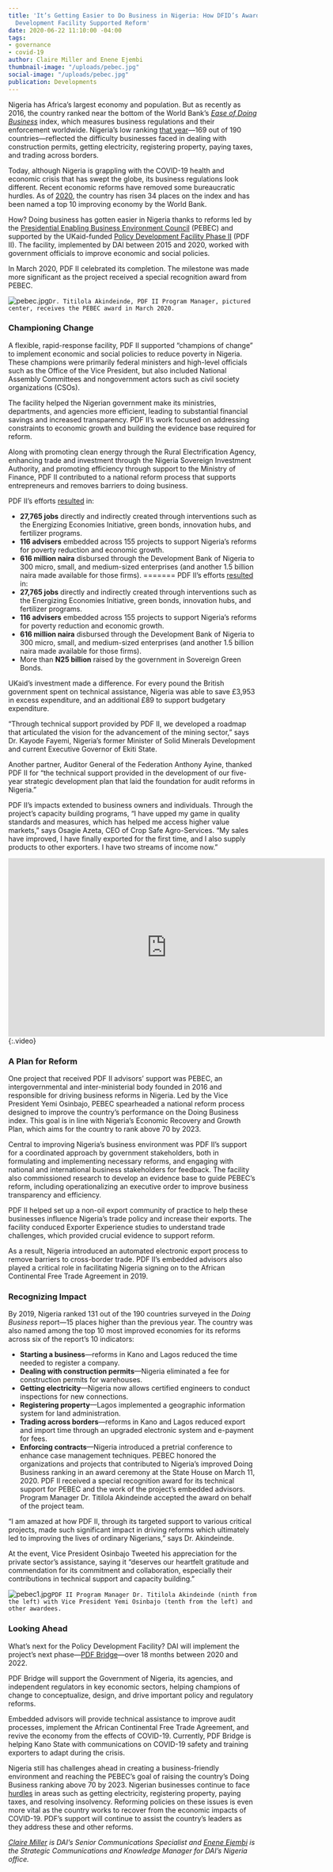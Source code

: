 ```yaml
---
title: 'It’s Getting Easier to Do Business in Nigeria: How DFID’s Award-Winning Policy
  Development Facility Supported Reform'
date: 2020-06-22 11:10:00 -04:00
tags:
- governance
- covid-19
author: Claire Miller and Enene Ejembi
thumbnail-image: "/uploads/pebec.jpg"
social-image: "/uploads/pebec.jpg"
publication: Developments
---
```


Nigeria has Africa’s largest economy and population. But as recently as 2016, the country ranked near the bottom of the World Bank’s *[Ease of Doing Business](https://www.doingbusiness.org/en/doingbusiness)* index, which measures business regulations and their enforcement worldwide. Nigeria’s low ranking [that year](https://www.doingbusiness.org/content/dam/doingBusiness/media/Annual-Reports/English/DB16-Full-Report.pdf)—169 out of 190 countries—reflected the difficulty businesses faced in dealing with construction permits, getting electricity, registering property, paying taxes, and trading across borders.



Today, although Nigeria is grappling with the COVID-19 health and economic crisis that has swept the globe, its business regulations look different. Recent economic reforms have removed some bureaucratic hurdles. As of [2020](https://www.doingbusiness.org/content/dam/doingBusiness/country/n/nigeria/NGA.pdf), the country has risen 34 places on the index and has been named a top 10 improving economy by the World Bank. 

How? Doing business has gotten easier in Nigeria thanks to reforms led by the [Presidential Enabling Business Environment Council](https://easeofdoingbusinessnigeria.com/) (PEBEC) and supported by the UKaid-funded [Policy Development Facility Phase II](https://www.dai.com/our-work/projects/nigeria-dfid-policy-development-facility-pdf2-0) (PDF II). The facility, implemented by DAI between 2015 and 2020, worked with government officials to improve economic and social policies. 

In March 2020, PDF II celebrated its completion. The milestone was made more significant as the project received a special recognition award from PEBEC.  

![pebec.jpg](/uploads/pebec.jpg)`Dr. Titilola Akindeinde, PDF II Program Manager, pictured center, receives the PEBEC award in March 2020.`

### Championing Change

A flexible, rapid-response facility, PDF II supported “champions of change” to implement economic and social policies to reduce poverty in Nigeria. These champions were primarily federal ministers and high-level officials such as the Office of the Vice President, but also included National Assembly Committees and nongovernment actors such as civil society organizations (CSOs). 

The facility helped the Nigerian government make its ministries, departments, and agencies more efficient, leading to substantial financial savings and increased transparency. PDF II’s work focused on addressing constraints to economic growth and building the evidence base required for reform.

Along with promoting clean energy through the Rural Electrification Agency, enhancing trade and investment through the Nigeria Sovereign Investment Authority, and promoting efficiency through support to the Ministry of Finance, PDF II contributed to a national reform process that supports entrepreneurs and removes barriers to doing business. 

PDF II’s efforts [resulted](https://www.pdfnigeria.org/rc/wp-content/uploads/2020/03/P3387_PDFII_results_reducing_poverty_WEB.pdf) in: 
* **27,765 jobs** directly and indirectly created through interventions such as the Energizing Economies Initiative, green bonds, innovation hubs, and fertilizer programs. 
* **116 advisers** embedded across 155 projects to support Nigeria’s reforms for poverty reduction and economic growth.
* **616 million naira** disbursed through the Development Bank of Nigeria to 300 micro, small, and medium-sized enterprises (and another 1.5 billion naira made available for those firms).
=======
PDF II’s efforts [resulted](https://www.pdfnigeria.org/rc/wp-content/uploads/2020/03/P3387_PDFII_results_reducing_poverty_WEB.pdf) in: 
* **27,765 jobs** directly and indirectly created through interventions such as the Energizing Economies Initiative, green bonds, innovation hubs, and fertilizer programs. 
* **116 advisers** embedded across 155 projects to support Nigeria’s reforms for poverty reduction and economic growth.
* **616 million naira** disbursed through the Development Bank of Nigeria to 300 micro, small, and medium-sized enterprises (and another 1.5 billion naira made available for those firms).
* More than **N25 billion** raised by the government in Sovereign Green Bonds.

UKaid’s investment made a difference. For every pound the British government spent on technical assistance, Nigeria was able to save £3,953 in excess expenditure, and an additional £89 to support budgetary expenditure.

“Through technical support provided by PDF II, we developed a roadmap that articulated the vision for the advancement of the mining sector,” says Dr. Kayode Fayemi, Nigeria’s former Minister of Solid Minerals Development and current Executive Governor of Ekiti State.

Another partner, Auditor General of the Federation Anthony Ayine, thanked PDF II for “the technical support provided in the development of our five-year strategic development plan that laid the foundation for audit reforms in Nigeria.”

PDF II’s impacts extended to business owners and individuals. Through the project’s capacity building programs, “I have upped my game in quality standards and measures, which has helped me access higher value markets,” says Osagie Azeta, CEO of Crop Safe Agro-Services. “My sales have improved, I have finally exported for the first time, and I also supply products to other exporters. I have two streams of income now.”

<iframe src="https://player.vimeo.com/video/405449610" width="640" height="360" frameborder="0" allow="autoplay; fullscreen" allowfullscreen></iframe>{:.video}

### A Plan for Reform 

One project that received PDF II advisors’ support was PEBEC, an intergovernmental and inter-ministerial body founded in 2016 and responsible for driving business reforms in Nigeria. Led by the Vice President Yemi Osinbajo, PEBEC spearheaded a national reform process designed to improve the country’s performance on the Doing Business index. This goal is in line with Nigeria’s Economic Recovery and Growth Plan, which aims for the country to rank above 70 by 2023. 

Central to improving Nigeria’s business environment was PDF II’s support for a coordinated approach by government stakeholders, both in formulating and implementing necessary reforms, and engaging with national and international business stakeholders for feedback. The facility also commissioned research to develop an evidence base to guide PEBEC’s reform, including operationalizing an executive order to improve business transparency and efficiency. 

PDF II helped set up a non-oil export community of practice to help these businesses influence Nigeria’s trade policy and increase their exports. The facility conduced Exporter Experience studies to understand trade challenges, which provided crucial evidence to support reform. 

As a result, Nigeria introduced an automated electronic export process to remove barriers to cross-border trade. PDF II’s embedded advisors also played a critical role in facilitating Nigeria signing on to the African Continental Free Trade Agreement in 2019. 

### Recognizing Impact

By 2019, Nigeria ranked 131 out of the 190 countries surveyed in the *Doing Business* report—15 places higher than the previous year. The country was also named among the top 10 most improved economies for its reforms across six of the report’s 10 indicators:
* **Starting a business**—reforms in Kano and Lagos reduced the time needed to register a company.
* **Dealing with construction permits**—Nigeria eliminated a fee for construction permits for warehouses. 
* **Getting electricity**—Nigeria now allows certified engineers to conduct inspections for new connections. 
* **Registering property**—Lagos implemented a geographic information system for land administration. 
* **Trading across borders**—reforms in Kano and Lagos reduced export and import time through an upgraded electronic system and e-payment for fees. 
* **Enforcing contracts**—Nigeria introduced a pretrial conference to enhance case management techniques.
PEBEC honored the organizations and projects that contributed to Nigeria’s improved Doing Business ranking in an award ceremony at the State House on March 11, 2020. PDF II received a special recognition award for its technical support for PEBEC and the work of the project’s embedded advisors. Program Manager Dr. Titilola Akindeinde accepted the award on behalf of the project team.

“I am amazed at how PDF II, through its targeted support to various critical projects, made such significant impact in driving reforms which ultimately led to improving the lives of ordinary Nigerians,” says Dr. Akindeinde. 

At the event, Vice President Osinbajo Tweeted his appreciation for the private sector’s assistance, saying it “deserves our heartfelt gratitude and commendation for its commitment and collaboration, especially their contributions in technical support and capacity building.”

![pebec1.jpg](/uploads/pebec1.jpg)`PDF II Program Manager Dr. Titilola Akindeinde (ninth from the left) with Vice President Yemi Osinbajo (tenth from the left) and other awardees.`

### Looking Ahead

What’s next for the Policy Development Facility? DAI will implement the project’s next phase—[PDF Bridge](https://www.dai.com/our-work/projects/nigeria-pdf-bridge-programme)—over 18 months between 2020 and 2022. 

PDF Bridge will support the Government of Nigeria, its agencies, and independent regulators in key economic sectors, helping champions of change to conceptualize, design, and drive important policy and regulatory reforms. 

Embedded advisors will provide technical assistance to improve audit processes, implement the African Continental Free Trade Agreement, and revive the economy from the effects of COVID-19. Currently, PDF Bridge is helping Kano State with communications on COVID-19 safety and training exporters to adapt during the crisis.

Nigeria still has challenges ahead in creating a business-friendly environment and reaching the PEBEC’s goal of raising the country’s Doing Business ranking above 70 by 2023. Nigerian businesses continue to face [hurdles](https://www.doingbusiness.org/content/dam/doingBusiness/country/n/nigeria/NGA.pdf) in areas such as getting electricity, registering property, paying taxes, and resolving insolvency. Reforming policies on these issues is even more vital as the country works to recover from the economic impacts of COVID-19. PDF’s support will continue to assist the country’s leaders as they  address these and other reforms. 

*[Claire Miller](https://www.linkedin.com/in/claireelsemiller/) is DAI’s Senior Communications Specialist and [Enene Ejembi](https://www.linkedin.com/in/enene-ejembi-m-litt-ckm-5b452071/) is the Strategic Communications and Knowledge Manager for DAI’s Nigeria office.*